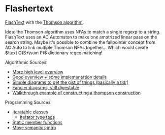 # Flashertext

[FlashText](https://github.com/vi3k6i5/flashtext) with the [Thomson algorithm](https://swtch.com/~rsc/regexp/regexp1.html).

Idea: the Thomson algorithm uses NFAs to match a single regexp to a string. FlashText uses an AC Automaton to make one amotrized linear pass on the search string. Maybe it's possible to combine the failpointer concept from AC Auto to link multiple Thomson NFAs together... Which would create $\text O(S+\sum P)$ dictionary regex matching!

Algorithmic Sources:
- [More high level overview](https://swtch.com/~rsc/regexp/regexp1.html)
- [Good overview + some implementation details](https://perl.plover.com/Regex/article.html)
- [Simple diagrams to get the gist of things (basically a tldr)](http://www.cs.may.ie/staff/jpower/Courses/Previous/parsing/node5.html)
- [Fancier diagrams, still digestable](https://medium.com/swlh/visualizing-thompsons-construction-algorithm-for-nfas-step-by-step-f92ef378581b)
- [Walkthrough example of constructing a thompson construction](https://www.cs.york.ac.uk/fp/lsa/lectures/REToC.pdf)

Programming Sources:
- [Iteratable classes](https://en.cppreference.com/w/cpp/iterator/iterator)
    - [Iterator type tags](https://en.cppreference.com/w/cpp/iterator/iterator_tags)
- [Static member functions](https://www.learncpp.com/cpp-tutorial/812-static-member-functions/)
- [Move semantics intro](https://mbevin.wordpress.com/2012/11/20/move-semantics/)

